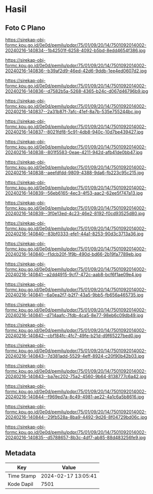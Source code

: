 # Hasil

## Foto C Plano

https://sirekap-obj-formc.kpu.go.id/0e0d/pemilu/pdpr/75/01/09/20/14/7501092014002-20240216-140834--1b42501f-6258-4092-b5bd-8edd4654f386.jpg

https://sirekap-obj-formc.kpu.go.id/0e0d/pemilu/pdpr/75/01/09/20/14/7501092014002-20240216-140836--b39af2d9-46ed-42d6-9ddb-1ee4ed0607d2.jpg

https://sirekap-obj-formc.kpu.go.id/0e0d/pemilu/pdpr/75/01/09/20/14/7501092014002-20240216-140836--d7582b5a-5268-4365-b24c-d067d46796b9.jpg

https://sirekap-obj-formc.kpu.go.id/0e0d/pemilu/pdpr/75/01/09/20/14/7501092014002-20240216-140837--2a31b87f-7afc-41ef-8a7b-535e755244bc.jpg

https://sirekap-obj-formc.kpu.go.id/0e0d/pemilu/pdpr/75/01/09/20/14/7501092014002-20240216-140837--8021fdf8-5c91-4db8-940c-10d7be439427.jpg

https://sirekap-obj-formc.kpu.go.id/0e0d/pemilu/pdpr/75/01/09/20/14/7501092014002-20240216-140838--801f5583-0eae-4211-942d-afb41de0bb47.jpg

https://sirekap-obj-formc.kpu.go.id/0e0d/pemilu/pdpr/75/01/09/20/14/7501092014002-20240216-140838--aeefdfdd-9809-4388-9da6-fb223c95c215.jpg

https://sirekap-obj-formc.kpu.go.id/0e0d/pemilu/pdpr/75/01/09/20/14/7501092014002-20240216-140839--56eb6165-4ec3-4f53-aac2-62ee5f747a13.jpg

https://sirekap-obj-formc.kpu.go.id/0e0d/pemilu/pdpr/75/01/09/20/14/7501092014002-20240216-140839--3f0e13ed-4c23-46e2-8192-f0cd93525d80.jpg

https://sirekap-obj-formc.kpu.go.id/0e0d/pemilu/pdpr/75/01/09/20/14/7501092014002-20240216-140840--83bf0333-efe1-44a1-8253-90d3c3713a36.jpg

https://sirekap-obj-formc.kpu.go.id/0e0d/pemilu/pdpr/75/01/09/20/14/7501092014002-20240216-140840--f1dcb20f-1f9b-490d-bd66-2b19fa7789eb.jpg

https://sirekap-obj-formc.kpu.go.id/0e0d/pemilu/pdpr/75/01/09/20/14/7501092014002-20240216-140841--a2dd4915-9cf7-472c-aab8-bcf6f1ae09e4.jpg

https://sirekap-obj-formc.kpu.go.id/0e0d/pemilu/pdpr/75/01/09/20/14/7501092014002-20240216-140841--6a0ea2f7-b2f7-43a5-9bb5-fb656a465735.jpg

https://sirekap-obj-formc.kpu.go.id/0e0d/pemilu/pdpr/75/01/09/20/14/7501092014002-20240216-140841--d714aafc-7fdb-4ca5-8e77-98eb6c09db49.jpg

https://sirekap-obj-formc.kpu.go.id/0e0d/pemilu/pdpr/75/01/09/20/14/7501092014002-20240216-140842--cbf184fc-4fc7-49fe-b21d-d9f65227bed0.jpg

https://sirekap-obj-formc.kpu.go.id/0e0d/pemilu/pdpr/75/01/09/20/14/7501092014002-20240216-140843--7d381add-5529-4eff-8924-c20f90b42b03.jpg

https://sirekap-obj-formc.kpu.go.id/0e0d/pemilu/pdpr/75/01/09/20/14/7501092014002-20240216-140843--ba7ec202-75a2-4560-9b64-8138777c6a42.jpg

https://sirekap-obj-formc.kpu.go.id/0e0d/pemilu/pdpr/75/01/09/20/14/7501092014002-20240216-140844--f969ed7a-8c49-4981-ae22-4a1c6a5b8616.jpg

https://sirekap-obj-formc.kpu.go.id/0e0d/pemilu/pdpr/75/01/09/20/14/7501092014002-20240216-140844--29fb528a-8ba9-4492-9d26-8f04729bd06c.jpg

https://sirekap-obj-formc.kpu.go.id/0e0d/pemilu/pdpr/75/01/09/20/14/7501092014002-20240216-140835--d5788657-8b3c-4df7-ab85-88d483256fe9.jpg


## Metadata

| Key        | Value               |
| ---------- | ------------------- |
| Time Stamp | 2024-02-17 13:05:41 |
| Kode Dapil | 7501                |




